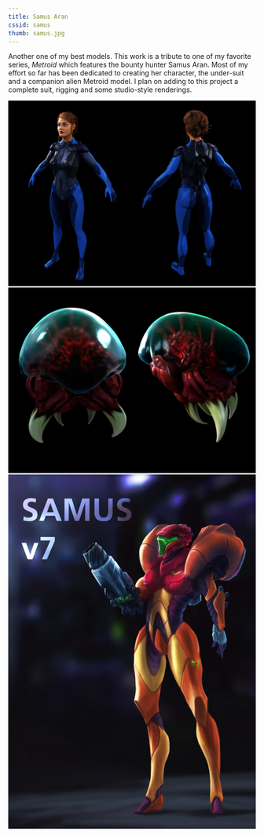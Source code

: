 ```yaml
---
title: Samus Aran
cssid: samus
thumb: samus.jpg
---
```

Another one of my best models. This work is a tribute to one of my favorite series, _Metroid_ which features the bounty hunter Samus Aran. Most of my effort so far has been dedicated to creating her character, the under-suit and a companion alien Metroid model. I plan on adding to this project a complete suit, rigging and some studio-style renderings.

![Main Image](/assets/img/samus.jpg)
![Metroid](/assets/img/metroid.jpg)
![Suit Concept](/assets/img/variasuit.jpg)
